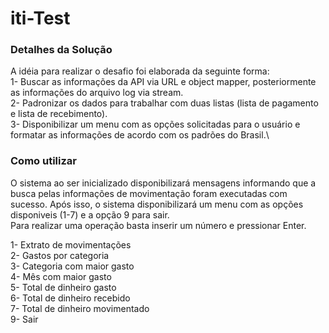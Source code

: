 # iti-Test

### Detalhes da Solução
A idéia para realizar o desafio foi elaborada da seguinte forma:\
1- Buscar as informações da API via URL e object mapper, posteriormente as informações do arquivo log via stream.\
2- Padronizar os dados para trabalhar com duas listas (lista de pagamento e lista de recebimento).\
3- Disponibilizar um menu com as opções solicitadas para o usuário e formatar as informações de acordo com os padrões do Brasil.\

###  Como utilizar
O sistema ao ser inicializado disponibilizará mensagens informando que a busca pelas informações de movimentação foram executadas com sucesso.
Após isso, o sistema disponibilizará um menu com as opções disponiveis (1-7) e a opção 9 para sair.\
Para realizar uma operação basta inserir um número e pressionar Enter.  

1- Extrato de movimentações\
2- Gastos por categoria\
3- Categoria com maior gasto\
4- Mês com maior gasto\
5- Total de dinheiro gasto\
6- Total de dinheiro recebido\
7- Total de dinheiro movimentado\
9- Sair

